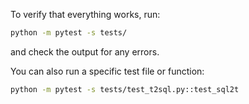 To verify that everything works, run:
```sh
python -m pytest -s tests/
```
and check the output for any errors.

You can also run a specific test file or function:
```sh
python -m pytest -s tests/test_t2sql.py::test_sql2t
```